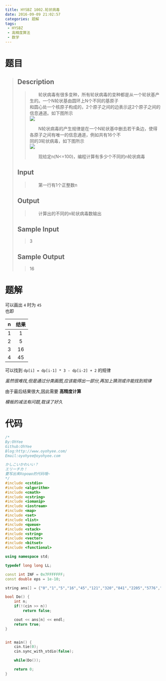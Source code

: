 ```yaml
---
title: HYSBZ 1002.轮状病毒
date: 2016-09-09 21:02:57
categories: 题解
tags: 
 - HYSBZ
 - 高精度算法
 - 数学
---
```

# 题目
> 
> ## Description  
>> 　　轮状病毒有很多变种，所有轮状病毒的变种都是从一个轮状基产生的。一个N轮状基由圆环上N个不同的基原子  
>> 和圆心处一个核原子构成的，2个原子之间的边表示这2个原子之间的信息通道。如下图所示  
>>   ![](http://www.lydsy.com/JudgeOnline/upload/201604/1%283%29.png)
>>   
>> 　　N轮状病毒的产生规律是在一个N轮状基中删去若干条边，使得各原子之间有唯一的信息通道，例如共有16个不  
>> 同的3轮状病毒，如下图所示  
>>   ![](http://www.lydsy.com/JudgeOnline/upload/201604/2%283%29.png)
>>   
>> 　　现给定n(N<=100)，编程计算有多少个不同的n轮状病毒  
>> <!--more-->  
> 
> ## Input  
>> 　　第一行有1个正整数n  
>>   
> 
> ## Output  
>> 　　计算出的不同的n轮状病毒数输出  
>>   
> 
> ## Sample Input  
>> 3  
> 
> ## Sample Output  
>> 16  


# 题解

可以画出 `4` 时为 `45`  
也即  

|n|结果|
|:--:|:--:|
|1|1|
|2|5|
|3|16|
|4|45|

可以找到 `dp[i] = dp[i-1] * 3 - dp[i-2] + 2` 的规律  

*虽然很难找,但是通过分类画图,应该能得出一部分,再加上猜测或许能找到规律*  

由于最后结果很大,因此需要 **高精度计算**  

*模板的减法有问题,耽误了好久*  

# 代码
```cpp 轮状病毒 https://github.com/OhYee/ACM.github.io/blob/master/HYSBZ/1002.%C2%D6%D7%B4%B2%A1%B6%BE.cpp 代码备份
/*
By:OhYee
Github:OhYee
Blog:http://www.oyohyee.com/
Email:oyohyee@oyohyee.com

かしこいかわいい？
エリーチカ！
要写出来Хорошо的代码哦~
*/
#include <cstdio>
#include <algorithm>
#include <cmath>
#include <cstring>
#include <iomanip>
#include <iostream>
#include <map>
#include <set>
#include <list>
#include <queue>
#include <stack>
#include <string>
#include <vector>
#include <bitset>
#include <functional>

using namespace std;

typedef long long LL;

const int INF = 0x7FFFFFFF;
const double eps = 1e-10;

string ans[] = {"0","1","5","16","45","121","320","841","2205","5776","15125","39601","103680","271441","710645","1860496","4870845","12752041","33385280","87403801","228826125","599074576","1568397605","4106118241","10749957120","28143753121","73681302245","192900153616","505019158605","1322157322201","3461452808000","9062201101801","23725150497405","62113250390416","162614600673845","425730551631121","1114577054219520","2918000611027441","7639424778862805","20000273725560976","52361396397820125","137083915467899401","358890350005878080","939587134549734841","2459871053643326445","6440026026380244496","16860207025497407045","44140595050111976641","115561578124838522880","302544139324403592001","792070839848372253125","2073668380220713167376","5428934300813767249005","14213134522220588579641","37210469265847998489920","97418273275323406890121","255044350560122222180445","667714778405043259651216","1748099984655007556773205","4576585175559979410668401","11981655542024930675232000","31368381450514812615027601","82123488809519507169850805","215002084978043708894524816","562882766124611619513723645","1473646213395791149646646121","3858055874062761829426214720","10100521408792494338631998041","26443508352314721186469779405","69230003648151669220777340176","181246502592140286475862241125","474509504128269190206809383201","1242282009792667284144565908480","3252336525249732662226888342241","8514727565956530702536099118245","22291846172619859445381409012496","58360810951903047633608127919245","152790586683089283455442974745241","400010949097364802732720796316480","1047242260609005124742719414204201","2741715832729650571495437446296125","7177905237579946589743592924684176","18791999880010189197735341327756405","49198094402450621003462431058585041","128802283327341673812651951847998720","337208755579574400434493424485411121","882823983411381527490828321608234645","2311263194654570182037991540339292816","6050965600552329018623146299409643805","15841633607002416873831447357889638601","41473935220454921602871195774259272000","108580172054362347934782139964888177401","284266580942632122201475224120405260205","744219570773534018669643532396327603216","1948392131377969933807455373068577549445","5100956823360375782752722586809405045121","13354478338703157414450712387359637585920","34962478192749096460599414575269507712641","91532956239544131967347531338448885552005","239636390525883299441443179440077148943376","627376215338105766356982006981782561278125","1642492255488433999629502841505270534891001"};

bool Do() {
    int n;
    if(!(cin >> n))
        return false;

    cout << ans[n] << endl;
    return true;
}


int main() {
    cin.tie(0);
    cin.sync_with_stdio(false);

    while(Do());

    return 0;
}
```
